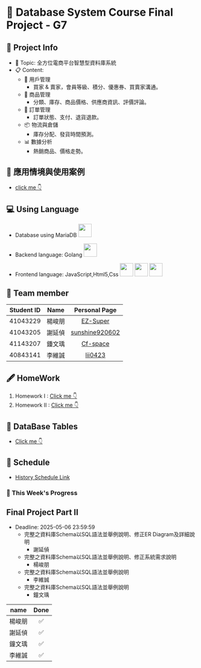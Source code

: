 # 👥 Database System Course Final Project - G7

## 📒 Project Info
* 📌 Topic: 全方位電商平台智慧型資料庫系統
* 📋 Content:
  * 👤 用戶管理
    * 買家 & 賣家，會員等級、積分、優惠券、買賣家溝通。 
  * 📜 商品管理
    * 分類、庫存、商品價格、供應商資訊、評價評論。
  * 🧾 訂單管理
    * 訂單狀態、支付、退貨退款。
  * 📦 物流與倉儲
    * 庫存分配、發貨時間預測。
  * 📊 數據分析
    * 熱銷商品、價格走勢。

## 📝 應用情境與使用案例
* [click me 👇](https://github.com/EZ-Super/Database-System-Course-Final-Project/blob/main/%E4%BD%9C%E6%A5%AD%E4%B8%80.md)

## 💻 Using Language
* Database using MariaDB  <img src="https://cdn.jsdelivr.net/gh/devicons/devicon@latest/icons/mariadb/mariadb-original-wordmark.svg" width="35" height="35"/>
* Backend language: Golang   <img src="https://cdn.jsdelivr.net/gh/devicons/devicon@latest/icons/go/go-original.svg" width="35" height="35" />
          
* Frontend language: JavaScript,Html5,Css
  <img src="https://cdn.jsdelivr.net/gh/devicons/devicon@latest/icons/html5/html5-original-wordmark.svg" width="35" height="35"/>
  <img src="https://cdn.jsdelivr.net/gh/devicons/devicon@latest/icons/javascript/javascript-original.svg" width="35" height="35"/>
  <img src="https://cdn.jsdelivr.net/gh/devicons/devicon@latest/icons/css3/css3-original.svg"  width="35" height="35"/>
  
                 
          


## 👾 Team member
|Student ID|Name|Personal Page|
|:---:|:---:|:----:|
|41043229|楊峻朋|[EZ-Super](https://github.com/EZ-Super)|
|41043205|謝延偵|[sunshine920602](https://github.com/EZ-Super/Database-System-Course-Final-Project/blob/main/Team%20Member/%E8%AC%9D%E5%BB%B6%E5%81%B5.md)|
|41143207|鍾文瑀|[Cf-space](https://github.com/EZ-Super/Database-System-Course-Final-Project/blob/main/Team%20Member/%E9%8D%BE%E6%96%87%E7%91%80.md)
|40843141|李維誠|[lii0423](https://github.com/EZ-Super/Database-System-Course-Final-Project/blob/main/Team%20Member/%E6%9D%8E%E7%B6%AD%E8%AA%A0.md)|


## 🖋️ HomeWork
 1. Homework I : [Click me 👇](https://github.com/EZ-Super/Database-System-Course-Final-Project/blob/main/%E4%BD%9C%E6%A5%AD%E4%B8%80.md)
 2. Homework II : [Click me 👇](https://github.com/EZ-Super/Database-System-Course-Final-Project/blob/main/%E4%BD%9C%E6%A5%AD%E4%BA%8C.md)

## 📝 DataBase Tables 
* [Click me 👇](https://github.com/EZ-Super/Database-System-Course-Final-Project/blob/main/code/DB%20API%20Server/README.md)

## 📆 Schedule
* [History Schedule Link](https://github.com/EZ-Super/Database-System-Course-Final-Project/blob/main/schedule.md)
### 📝 This Week's Progress
## Final Project Part II
* Deadline: 2025-05-06 23:59:59
  * 完整之資料庫Schema以SQL語法並舉例說明、修正ER Diagram及詳細說明
    * 謝延偵 
  * 完整之資料庫Schema以SQL語法並舉例說明、修正系統需求說明
    * 楊峻朋
  * 完整之資料庫Schema以SQL語法並舉例說明
    * 李維誠
  * 完整之資料庫Schema以SQL語法並舉例說明
    * 鐘文瑀

|name|Done|
|:--:|:--:|
|楊峻朋|✅|
|謝延偵|✅|
|鐘文瑀|✅|
|李維誠|✅|
